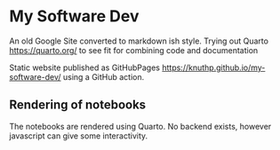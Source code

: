 # My Software Dev
An old Google Site converted to markdown ish style.
Trying out Quarto <https://quarto.org/> to see fit for combining code and documentation

Static website published as GitHubPages <https://knuthp.github.io/my-software-dev/> using a GitHub action.

## Rendering of notebooks
The notebooks are rendered using Quarto. No backend exists, however javascript can give some interactivity.